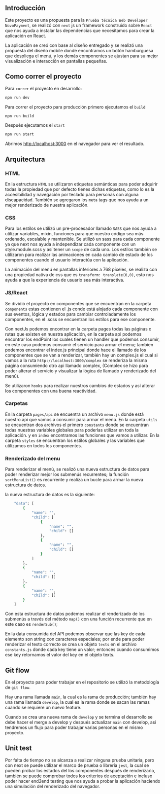 ## Introducción

Este proyecto es una propuesta para la `Prueba técnica Web Developer NovoPayment`, se realizó con `next` js un framework construido sobre `React` que nos ayuda a instalar las dependencias que necesitamos para crear la aplicación en React.

La aplicación se creó con base al diseño entregado y se realizó una propuesta del diseño mobile donde encontramos un botón hamburguesa que despliega el menú, y los demás componentes se ajustan para su mejor visualización e interacción en pantallas pequeñas.

## Como correr el proyecto

Para `correr` el proyecto en desarrollo:

```bash
npm run dev
```

Para correr el proyecto para producción primero ejecutamos el `build`

```bash
npm run build
```

Después ejecutamos el `start`

```bash
npm run start
```

Abrimos [http://localhost:3000](http://localhost:3000) en el navegador para ver el resultado.

## Arquitectura

### HTML

En la estructura `HTML` se utilizaron etiquetas semánticas para poder adquirir todas la propiedad que por defecto tienes dichas etiquetas, como lo es la accesibilidad y navegación por teclado para personas con alguna discapacidad.
También se agregaron los `meta` tags que nos ayuda a un mejor renderizado de nuestra aplicación.

### CSS

Para los estilos se utilizó un pre-procesador llamado `SASS` que nos ayuda a utilizar variables, mixin, funciones para que nuestro código sea más ordenado, escalable y mantenible.
Se utilizó un sass para cada componente ya que next nos ayuda a independizar cada componente con un style.module.scss y así tener un `scope` de cada uno.
Los estilos también se utilizaron para realizar las animaciones en cada cambio de estado de los componentes cuando el usuario interactúa con la aplicación.

La animación del menú en pantallas inferiores a 768 píxeles, se realiza con una propiedad nativa de css que es `transform: translate(0,0)`, esto nos ayuda a que la experiencia de usuario sea más interactiva.

### JS/React

Se dividió el proyecto en componentes que se encuentran en la carpeta `components` estas contienen el .js conde está alojado cada componente con sus eventos, lógica y estados para cambiar controladamente los componentes, en el .scss se encuentran los estilos para ese componente.

Con nextJs podemos encontrar en la carpeta pages todas las páginas o rutas que existen en nuestra aplicación, en la carpeta api podemos encontrar los endPoint los cuales tienen un handler que podemos consumir, en este caso podemos consumir el servicio para armar el menu; tambien podemos encontrar el index.js principal donde hace el llamado de los componentes que se van a renderizar, también hay un complex.js el cual si vamos a la ruta `http://localhost:3000/complex` se renderiza la misma página consumiendo otro api llamado complex, (Complex se hizo para poder alterar el servicio y visualizar la lógica de llamado y renderizado del menú).

Se utilizaron `hooks` para realizar nuestros cambios de estados y así alterar los componentes con una buena reactividad.

### Carpetas

En la carpeta `pages/api` se encuentra un archivo `menu.js` donde está nuestro api que vamos a consumir para armar el menú.
En la carpeta `utils` se encuentran dos archivos el primero `constants` donde se encuentran todas nuestras variables globales para poderlas utilizar en toda la aplicación. y en `index` encontramos las funciones que vamos a utilizar.
En la carpeta `styles` se encuentran los estilos globales y las variables que utilizamos en todos los componentes.

### Renderizado del menu

Para renderizar el menú, se realizó una nueva estructura de datos para poder renderizar mejor los submenús recurrentes; la función `sortMenuList()` es recurrente y realiza un bucle para armar la nueva estructura de datos.

la nueva estructura de datos es la siguiente: 

```bash
	"data": [
		{
			"name": "",
			"child": [
				{
					"name": "",
					"child": []
				},
				{
					"name": "",
					"child": []
				}
			]
		},
		{
			"name": "",
			"child": []
		},
		{
			"name": "",
			"child": []
		}
	]
```
Con esta estructura de datos podemos realizar el renderizado de los submenús a través del método `map()` con una función recurrente que en este caso es `renderSub()`;

En la data consumida del API podemos observar que las key de cada elemento son string con caracteres especiales; por ende para poder renderizar el texto correcto se crea un objeto `texts` en el archivo `constants.js` donde cada key tiene un valor; entonces cuando consumimos ese key retornamos el valor del key en el objeto texts.

## Git flow

En el proyecto para poder trabajar en el repositorio se utilizó la metodología de `git flow`.

Hay una rama llamada `main`, la cual es la rama de producción; también hay una rama llamada `develop`, la cual es la rama donde se sacan las ramas cuando se requiere un nuevo feature.

Cuando se crea una nueva rama de `develop` y se termina el desarrollo se debe hacer el merge a develop y después actualizar `main` con develop, así tendremos un flujo para poder trabajar varias personas en el mismo proyecto.

## Unit test

Por falta de tiempo no se alcanza a realizar ninguna prueba unitaria, pero con next se puede utilizar el marco de prueba o librería `jest`, la cual se pueden probar los estados del los componentes después de renderizarlo, también se puede comprobar todos los criterios de aceptación e incluso poder hacer end2end testing que nos ayuda a probar la aplicación haciendo una simulación del renderizado del navegador.



